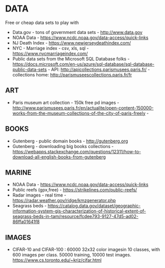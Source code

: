 # DATA

Free or cheap data sets to play with

* Data.gov - tons of government data sets - http://www.data.gov
* NOAA Data - https://www.ncdc.noaa.gov/data-access/quick-links
* NJ Death Index - https://www.newjerseydeathindex.com/
* NYC - Marriage index - csv, xls, sql -  https://www.nycmarriageindex.com/
* Public data sets from the Microsoft SQL Database folks - https://docs.microsoft.com/en-us/azure/sql-database/sql-database-public-data-sets - API: http://apicollections.parismusees.paris.fr/ - collections home: http://parismuseescollections.paris.fr/fr

## ART

* Paris museum art collection - 150k free pd images - http://www.parismusees.paris.fr/en/actualite/open-content-150000-works-from-the-museum-collections-of-the-city-of-paris-freely -

## BOOKS

* Gutenberg - public domain books - http://gutenberg.org
* Gutenberg - downloading big books collections - https://webapps.stackexchange.com/questions/12311/how-to-download-all-english-books-from-gutenberg

## MARINE

* NOAA Data - https://www.ncdc.noaa.gov/data-access/quick-links 
* Public reefs (gpx,free) - https://strikelines.com/public-reefs/
* Radar images - real time - https://radar.weather.gov/ridge/kmzgenerator.php 
* Seagrass beds - https://catalog.data.gov/dataset/geographic-information-system-gis-characterization-of-historical-extent-of-seagrass-beds-in-tam/resource/fcdee793-9127-47d5-ad02-86ffa01641f8

## IMAGES

* CIFAR-10 and CIFAR-100 : 60000 32x32 color imagesin 10 classes, with 600 images per class.  50000 training, 10000 test images.  https://www.cs.toronto.edu/~kriz/cifar.html

